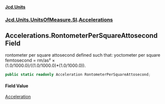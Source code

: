 #### [Jcd.Units](index.md 'index')
### [Jcd.Units.UnitsOfMeasure.SI](Jcd.Units.UnitsOfMeasure.SI.md 'Jcd.Units.UnitsOfMeasure.SI').[Accelerations](Accelerations.md 'Jcd.Units.UnitsOfMeasure.SI.Accelerations')

## Accelerations.RontometerPerSquareAttosecond Field

rontometer per square attosecond defined such that: yoctometer per square femtosecond = rm/as² ×  
(1.0/1000.0)/((1.0/1000.0)*(1.0/1000.0)).

```csharp
public static readonly Acceleration RontometerPerSquareAttosecond;
```

#### Field Value
[Acceleration](Acceleration.md 'Jcd.Units.UnitTypes.Acceleration')